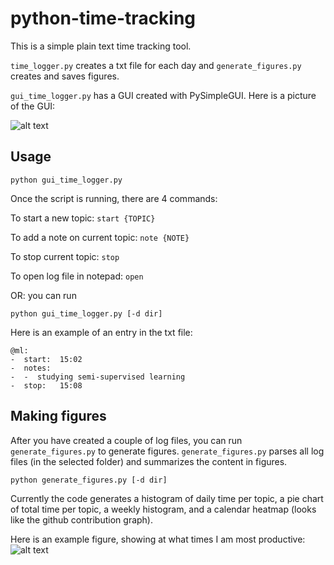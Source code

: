 # python-time-tracking

This is a simple plain text time tracking tool. 

```time_logger.py``` creates a txt file for each day and ```generate_figures.py``` creates and saves figures.

```gui_time_logger.py``` has a GUI created with PySimpleGUI.
Here is a picture of the GUI:


![alt text](https://github.com/KevinGrantLee/python-time-tracking/blob/main/gui.JPG?raw=true)


## Usage
```
python gui_time_logger.py
```

Once the script is running, there are 4 commands:

To start a new topic: ``` start {TOPIC} ```

To add a note on current topic: ``` note {NOTE} ```

To stop current topic: ``` stop ```

To open log file in notepad: ``` open ```

OR: you can run

```
python gui_time_logger.py [-d dir]
```


Here is an example of an entry in the txt file:

```
@ml:
-  start:  15:02
-  notes:
-  -  studying semi-supervised learning
-  stop:   15:08
```

## Making figures
After you have created a couple of log files, you can run ```generate_figures.py``` to generate figures. ```generate_figures.py``` parses all log files (in the selected folder) and summarizes the content in figures.
```
python generate_figures.py [-d dir]
```
Currently the code generates a histogram of daily time per topic, a pie chart of total time per topic, a weekly histogram, and a calendar heatmap (looks like the github contribution graph). 

Here is an example figure, showing at what times I am most productive:
![alt text](https://github.com/KevinGrantLee/python-time-tracking/blob/main/example_figure.png?raw=true)

